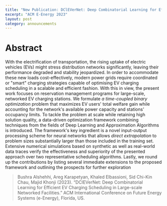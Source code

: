 ```yaml
---
title: "New Publication: DClEVerNet: Deep Combinatorial Learning for Efficient EV Charging Scheduling in Large-scale Networked Facilities, E-Energy 2023"
excerpt: "ACM E-Energy 2023"
layout: post
category: announcements
---
```



# Abstract
With the electrification of transportation, the rising uptake of electric vehicles (EVs)
might stress distribution networks significantly, leaving their performance degraded and stability jeopardized. In order to accommodate these new loads cost-effectively, modern power grids require coordinated or 
"smart" charging strategies capable of optimising EV charging scheduling in a scalable and efficient fashion. With this in view, the present work focuses on reservation management programs for large-scale, networked EV charging stations. We formulate _a time-coupled binary optimization_ problem that maximizes EV users' total welfare gain while accounting for the network's available power capacity and stations' occupancy limits. To tackle the problem at scale while retaining high solution quality, a data-driven optimization framework combining techniques from the fields of Deep Learning and Approximation Algorithms is introduced. The framework's key ingredient is a novel input-output processing scheme for neural networks that allows _direct extrapolation_ to problem sizes substantially larger than those included in the training set. Extensive numerical simulations based on synthetic as well as real-world data traces verify the effectiveness and superiority of the presented approach over two representative scheduling algorithms. Lastly, we round up the contributions by listing several immediate extensions to the proposed framework and outlining the prospects for further exploration

>Bushra Alshehhi, Areg Karapetyan, Khaled Elbassioni, Sid Chi-Kin Chau,  Majid Khonji (2023). “DClEVerNet: Deep Combinatorial Learning for Efficient EV Charging Scheduling in Large-scale Networked Facilities.” ACM International Conference on Future Energy Systems (e-Energy), Florida, US.

